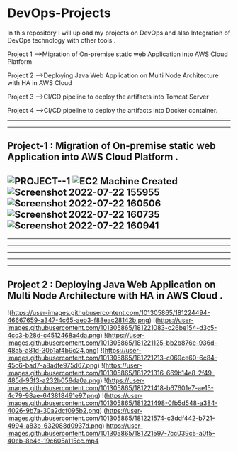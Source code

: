 
# DevOps-Projects  
In this repository I will upload my projects on DevOps and also Integration of DevOps technology with other tools .
 
Project 1 -->Migration of On-premise static web Application into AWS
Cloud Platform 

Project 2 -->Deploying Java Web Application on Multi Node Architecture
with HA in AWS Cloud   

Project 3 -->CI/CD pipeline to deploy the artifacts into Tomcat Server 

Project 4 -->CI/CD pipeline to deploy the artifacts into Docker container.
 
-----------------------------------------------------------------------------------------------------
-----------------------------------------------------------------------------------------------------
## Project-1 : Migration of On-premise  static web Application into AWS Cloud Platform . 
![PROJECT--1](https://user-images.githubusercontent.com/101305865/181105244-49a3be62-6d20-4747-9773-f042269a25a2.png)
![EC2  Machine Created](https://user-images.githubusercontent.com/101305865/181105263-4b1e958d-1aee-439c-a0f3-b5a3ee873a01.png)
![Screenshot 2022-07-22 155955](https://user-images.githubusercontent.com/101305865/181105305-376bb199-3293-4728-a4f9-c984e7f7cf99.png)
![Screenshot 2022-07-22 160506](https://user-images.githubusercontent.com/101305865/181105397-5e952c52-90c2-4130-956d-c9fbe44f5e1c.png)
![Screenshot 2022-07-22 160735](https://user-images.githubusercontent.com/101305865/181105416-324cbe02-343e-4650-bf24-1d2c340e0d57.png)
![Screenshot 2022-07-22 160941](https://user-images.githubusercontent.com/101305865/181105440-60435a8d-fb32-46a8-965d-259924bdd26e.png)
 ------------------------------------------------------------------------------------------------------------------------------------
 ------------------------------------------------------------------------------------------------------------------------------------
 ------------------------------------------------------------------------------------------------------------------------------------
 ------------------------------------------------------------------------------------------------------------------------------------
------------------------------------------------------------------------------------------------------------------------------------
  -----------------------------------------------------------------------------------------------------------------------------------  
   
  ## Project 2 : Deploying Java Web Application on Multi Node Architecture with HA in AWS Cloud .
!(https://user-images.githubusercontent.com/101305865/181224494-46667659-a347-4c65-aeb3-f88eac28142b.png)
!(https://user-images.githubusercontent.com/101305865/181221083-c26be154-d3c5-4cc3-b28d-c4512468a4da.png)
!(https://user-images.githubusercontent.com/101305865/181221125-bb2b876e-936d-48a5-a81d-30b1af4b9c24.png)
!(https://user-images.githubusercontent.com/101305865/181221213-c069ce60-6c84-45c6-bad7-a8adfe975d67.png)
!(https://user-images.githubusercontent.com/101305865/181221316-669b14e8-2f49-485d-93f3-a232b058da0a.png)
!(https://user-images.githubusercontent.com/101305865/181221418-b67601e7-ae15-4c79-98ae-643818491e97.png)
!(https://user-images.githubusercontent.com/101305865/181221498-0fb5d548-a384-4026-9b7a-30a2dcf095b2.png)
(https://user-images.githubusercontent.com/101305865/181221574-c3ddf442-b721-4994-a83b-632088d0937d.png)
https://user-images.githubusercontent.com/101305865/181221597-7cc039c5-a0f5-40eb-8e4c-19c605a115cc.mp4
